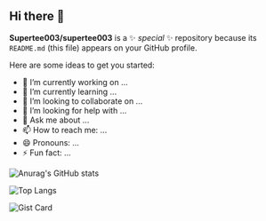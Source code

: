 ## Hi there 👋


**Supertee003/supertee003** is a ✨ _special_ ✨ repository because its `README.md` (this file) appears on your GitHub profile.

Here are some ideas to get you started:

- 🔭 I’m currently working on ...
- 🌱 I’m currently learning ...
- 👯 I’m looking to collaborate on ...
- 🤔 I’m looking for help with ...
- 💬 Ask me about ...
- 📫 How to reach me: ...
- 😄 Pronouns: ...
- ⚡ Fun fact: ...

![Anurag's GitHub stats](https://github-readme-stats.vercel.app/api?username=supertee003&show_icons=true&theme=transparent)

![Top Langs](https://github-readme-stats.vercel.app/api/top-langs/?username=supertee003&hide_progress=true&theme=transparent)

![Gist Card](https://github-readme-stats.vercel.app/api/gist?id=bbfce31e0217a3689c8d961a356cb10d&theme=transparent)

